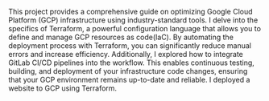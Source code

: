

This project provides a comprehensive guide on optimizing Google Cloud Platform (GCP) infrastructure using industry-standard tools. I delve into the specifics of Terraform, a powerful configuration language that allows you to define and manage GCP resources as code(IaC). By automating the deployment process with Terraform, you can significantly reduce manual errors and increase efficiency. Additionally, I explored how to integrate GitLab CI/CD pipelines into the workflow. This enables continuous testing, building, and deployment of your infrastructure code changes, ensuring that your GCP environment remains up-to-date and reliable. I deployed a website to GCP using Terraform. 












































 





